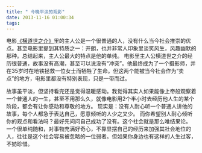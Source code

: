 ```yaml
---
title: " 今晚平淡的观影"
date: 2013-11-16 01:00:34
tags:
---
```


电影[《横道世之介》](http://movie.douban.com/subject/10484041/ "横道世之介")里的主人公是一个很普通的人，没有什么当今社会推崇的优点。甚至电影里提到其特质之一：开朗，也并非常人印象里谈笑风生，风趣幽默的那种。总结起来，主人公最大的特点是他的单纯。 电影里主人公横道世之介的经历很普通，故事没有高潮，甚至可以说没有“冲突”。他最终成为了一个摄影师，并在35岁时在地铁拯救一位女士而牺牲了生命。但这两个能被当今社会作为“卖点”的地方，电影里都没有特别表现，只是一带而过。 

故事虽平淡，但坚持看完还是觉得温暖感动。我觉得其实人如果能像上帝般观察着一个普通人的一生，甚至不用那么久，就像电影用2个半小时去经历他人生的某个阶段，都会有让你感动和尊敬的地方。 现实是：没有人耐心听一个普通人讲他的故事，每个人都急于表达自己，愿意倾听的人少之又少。 而你希望别人耐心倾听你的观点和看法吗？最好先问问自己成功了没有。这个社会就是那么唯结果论。 一个很单纯随和，对事物充满好奇心，不靠显摆自己的经历来加强其社会地位的人，往往是这个社会容易被忽略的一位弱者。但如果你身边也有这样的人生过客，不妨珍惜。